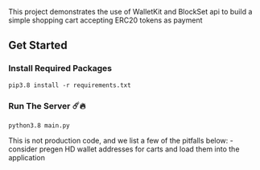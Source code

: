 This project demonstrates the use of WalletKit and BlockSet api to build a simple shopping cart accepting ERC20 tokens as payment

## Get Started

### Install Required Packages

```
pip3.8 install -r requirements.txt
```

### Run The Server ☄️🔥

```
python3.8 main.py 
```

This is not production code, and we list a few of the pitfalls below:
-consider pregen HD wallet addresses for carts and load them into the application

